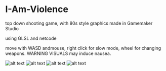 # I-Am-Violence
top down shooting game, with 80s style graphics made in Gamemaker Studio

using GLSL 
and netcode

move with WASD andmouse, right click for slow mode, wheel for changing weapons.
WARNING VISUALS may induce nausea.

![alt text](https://imgur.com/h2jAFg3)
![alt text](https://threepixelslab.gr/wp-content/uploads/2020/10/amongus.jpg)
![alt text](https://threepixelslab.gr/wp-content/uploads/2020/10/amongus.jpg)
![alt text](https://threepixelslab.gr/wp-content/uploads/2020/10/amongus.jpg)

